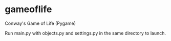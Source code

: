 # gameoflife
Conway's Game of Life (Pygame)

Run main.py with objects.py and settings.py in the same directory to launch.
